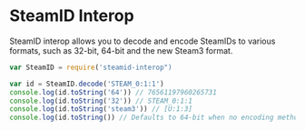 # SteamID Interop

SteamID interop allows you to decode and encode SteamIDs to various formats, such as 32-bit, 64-bit and the new Steam3 format.

```js
var SteamID = require('steamid-interop")

var id = SteamID.decode('STEAM_0:1:1')
console.log(id.toString('64')) // 76561197960265731
console.log(id.toString('32')) // STEAM_0:1:1
console.log(id.toString('steam3')) // [U:1:3]
console.log(id.toString()) // Defaults to 64-bit when no encoding method specified.
```

